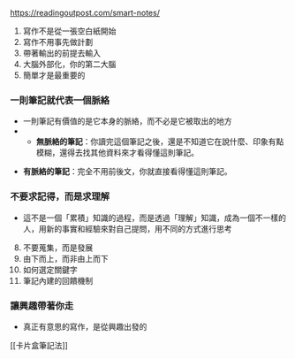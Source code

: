 https://readingoutpost.com/smart-notes/

1. 寫作不是從一張空白紙開始
2. 寫作不用事先做計劃
3. 帶著輸出的前提去輸入
4. 大腦外部化，你的第二大腦
5. 簡單才是最重要的
### 一則筆記就代表一個脈絡
* 一則筆記有價值的是它本身的脈絡，而不必是它被取出的地方
* -   **無脈絡的筆記**：你讀完這個筆記之後，還是不知道它在說什麼、印象有點模糊，還得去找其他資料來才看得懂這則筆記。
-   **有脈絡的筆記**：完全不用前後文，你就直接看得懂這則筆記。
### 不要求記得，而是求理解
* 這不是一個「累積」知識的過程，而是透過「理解」知識，成為一個不一樣的人，用新的事實和經驗來對自己提問，用不同的方式進行思考
8. 不要蒐集，而是發展
9. 由下而上，而非由上而下
10. 如何選定關鍵字
11. 筆記內建的回饋機制
### 讓興趣帶著你走
* 真正有意思的寫作，是從興趣出發的

[[卡片盒筆記法]]
